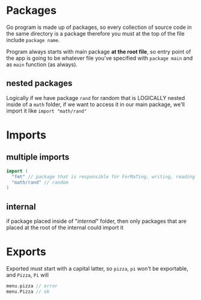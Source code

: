 # Packages
Go program is made up of packages, so every collection of source code in the same directory is a package therefore you must at the top of the file include `package name`.  

Program always starts with main package **at the root file**, so entry point of the app is going to be whatever file you've specified with `package main` and as `main` function (as always).

## nested packages
Logically if we have package `rand` for random that is LOGICALLY nested inside of a `math` folder, if we want to access it in our main package, we'll import it like
`import "math/rand"`  


# Imports

## multiple imports
```go
import (
  "fmt" // package that is responsible for ForMaTing, writing, reading inputs, files
  "math/rand" // random
)
```

## internal
if package placed inside of "_internal_" folder, then only packages that are placed at the root of the internal could import it


# Exports
Exported must start with a capital latter, so `pizza`, `pi` won't be exportable, and `Pizza`, `Pi` will
```go
menu.pizza // error
menu.Pizza // ok
```